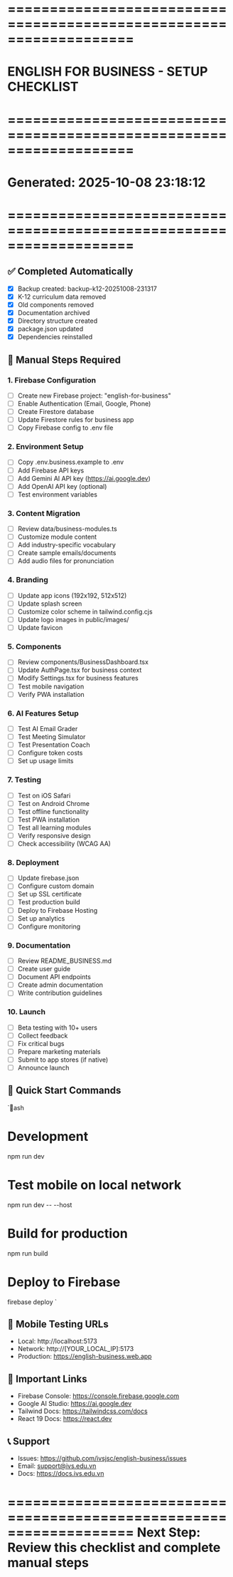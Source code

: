 # ===================================================================
# ENGLISH FOR BUSINESS - SETUP CHECKLIST
# ===================================================================
# Generated: 2025-10-08 23:18:12
# ===================================================================

## ✅ Completed Automatically

- [x] Backup created: backup-k12-20251008-231317
- [x] K-12 curriculum data removed
- [x] Old components removed
- [x] Documentation archived
- [x] Directory structure created
- [x] package.json updated
- [x] Dependencies reinstalled

## 🔧 Manual Steps Required

### 1. Firebase Configuration
- [ ] Create new Firebase project: "english-for-business"
- [ ] Enable Authentication (Email, Google, Phone)
- [ ] Create Firestore database
- [ ] Update Firestore rules for business app
- [ ] Copy Firebase config to .env file

### 2. Environment Setup
- [ ] Copy .env.business.example to .env
- [ ] Add Firebase API keys
- [ ] Add Gemini AI API key (https://ai.google.dev)
- [ ] Add OpenAI API key (optional)
- [ ] Test environment variables

### 3. Content Migration
- [ ] Review data/business-modules.ts
- [ ] Customize module content
- [ ] Add industry-specific vocabulary
- [ ] Create sample emails/documents
- [ ] Add audio files for pronunciation

### 4. Branding
- [ ] Update app icons (192x192, 512x512)
- [ ] Update splash screen
- [ ] Customize color scheme in tailwind.config.cjs
- [ ] Update logo images in public/images/
- [ ] Update favicon

### 5. Components
- [ ] Review components/BusinessDashboard.tsx
- [ ] Update AuthPage.tsx for business context
- [ ] Modify Settings.tsx for business features
- [ ] Test mobile navigation
- [ ] Verify PWA installation

### 6. AI Features Setup
- [ ] Test AI Email Grader
- [ ] Test Meeting Simulator
- [ ] Test Presentation Coach
- [ ] Configure token costs
- [ ] Set up usage limits

### 7. Testing
- [ ] Test on iOS Safari
- [ ] Test on Android Chrome
- [ ] Test offline functionality
- [ ] Test PWA installation
- [ ] Test all learning modules
- [ ] Verify responsive design
- [ ] Check accessibility (WCAG AA)

### 8. Deployment
- [ ] Update firebase.json
- [ ] Configure custom domain
- [ ] Set up SSL certificate
- [ ] Test production build
- [ ] Deploy to Firebase Hosting
- [ ] Set up analytics
- [ ] Configure monitoring

### 9. Documentation
- [ ] Review README_BUSINESS.md
- [ ] Create user guide
- [ ] Document API endpoints
- [ ] Create admin documentation
- [ ] Write contribution guidelines

### 10. Launch
- [ ] Beta testing with 10+ users
- [ ] Collect feedback
- [ ] Fix critical bugs
- [ ] Prepare marketing materials
- [ ] Submit to app stores (if native)
- [ ] Announce launch

## 🚀 Quick Start Commands

`ash
# Development
npm run dev

# Test mobile on local network
npm run dev -- --host

# Build for production
npm run build

# Deploy to Firebase
firebase deploy
`

## 📱 Mobile Testing URLs

- Local: http://localhost:5173
- Network: http://[YOUR_LOCAL_IP]:5173
- Production: https://english-business.web.app

## 🔗 Important Links

- Firebase Console: https://console.firebase.google.com
- Google AI Studio: https://ai.google.dev
- Tailwind Docs: https://tailwindcss.com/docs
- React 19 Docs: https://react.dev

## 📞 Support

- Issues: https://github.com/ivsjsc/english-business/issues
- Email: support@ivs.edu.vn
- Docs: https://docs.ivs.edu.vn

===================================================================
Next Step: Review this checklist and complete manual steps
===================================================================

